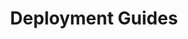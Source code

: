 ---
title: Deployment Guides
description: Deployment guides for deploying NGINX Plus in cloud environments, global server load balancing, configuring NGINX Plus to load balance or interoperate with third‑party technologies, migrating from hardware ADCs to NGINX Plus, and enabling single sign-on for proxied applications.
weight: 200
menu:
  docs:
    parent: NGINX Plus
---